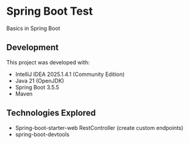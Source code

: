 # Spring Boot Test
Basics in Spring Boot

## Development
This project was developed with:
- IntelliJ IDEA 2025.1.4.1 (Community Edition)
- Java 21 (OpenJDK)
- Spring Boot 3.5.5
- Maven

## Technologies Explored
- Spring-boot-starter-web
    RestController (create custom endpoints)
- spring-boot-devtools



